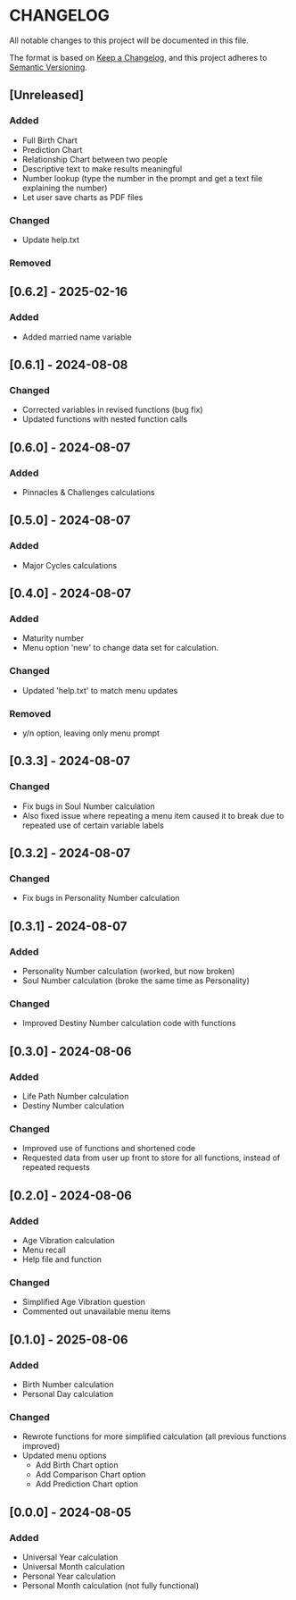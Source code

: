 # CHANGELOG

All notable changes to this project will be documented in this file.

The format is based on [Keep a Changelog](https://keepachangelog.com/en/1.1.0/), and this project adheres to [Semantic Versioning](https://semver.org/spec/v2.0.0.html).

## [Unreleased]

### Added

- Full Birth Chart
- Prediction Chart
- Relationship Chart between two people
- Descriptive text to make results meaningful
- Number lookup (type the number in the prompt and get a text file explaining the number)
- Let user save charts as PDF files

### Changed

- Update help.txt

### Removed

## [0.6.2] - 2025-02-16

### Added

- Added married name variable

## [0.6.1] - 2024-08-08

### Changed

- Corrected variables in revised functions (bug fix)
- Updated functions with nested function calls

## [0.6.0] - 2024-08-07

### Added

- Pinnacles & Challenges calculations

## [0.5.0] - 2024-08-07

### Added

- Major Cycles calculations

## [0.4.0] - 2024-08-07

### Added

- Maturity number
- Menu option 'new' to change data set for calculation.

### Changed

- Updated 'help.txt' to match menu updates

### Removed

- y/n option, leaving only menu prompt

## [0.3.3] - 2024-08-07

### Changed

- Fix bugs in Soul Number calculation
- Also fixed issue where repeating a menu item caused it to break due to repeated use of certain variable labels

## [0.3.2] - 2024-08-07

### Changed

- Fix bugs in Personality Number calculation

## [0.3.1] - 2024-08-07

### Added

- Personality Number calculation (worked, but now broken)
- Soul Number calculation (broke the same time as Personality)

### Changed

- Improved Destiny Number calculation code with functions

## [0.3.0] - 2024-08-06

### Added

- Life Path Number calculation
- Destiny Number calculation

### Changed

- Improved use of functions and shortened code
- Requested data from user up front to store for all functions, instead of repeated requests

## [0.2.0] - 2024-08-06

### Added

- Age Vibration calculation
- Menu recall
- Help file and function

### Changed

- Simplified Age Vibration question
- Commented out unavailable menu items

## [0.1.0] - 2025-08-06

### Added

- Birth Number calculation
- Personal Day calculation

### Changed

- Rewrote functions for more simplified calculation (all previous functions improved)
- Updated menu options
    - Add Birth Chart option
    - Add Comparison Chart option
    - Add Prediction Chart option

## [0.0.0] - 2024-08-05

### Added

- Universal Year calculation
- Universal Month calculation
- Personal Year calculation
- Personal Month calculation (not fully functional)
